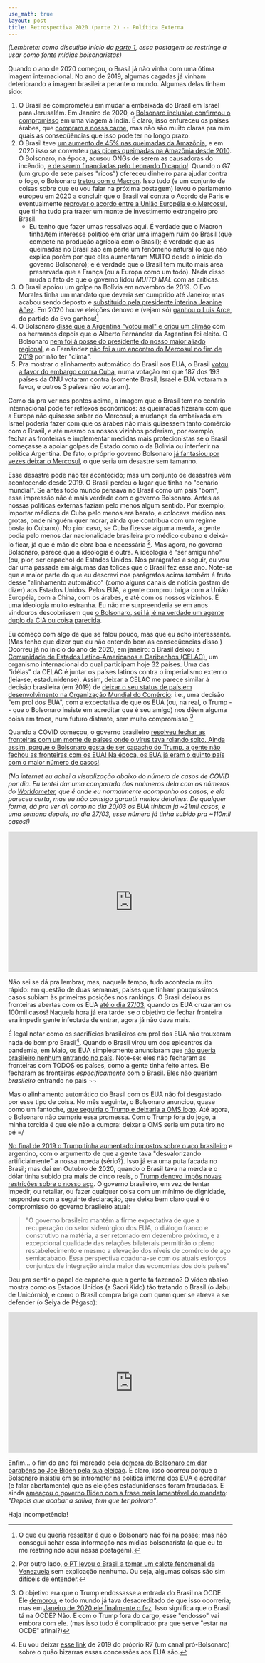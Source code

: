```yaml
---
use_math: true
layout: post
title: Retrospectiva 2020 (parte 2) -- Política Externa
---
```


_(Lembrete: como discutido início da
[parte 1](https://chonedades.github.io/2021/01/15/Retrospectiva-2020/),
essa postagem se restringe a usar como fonte mídias bolsonaristas)_

Quando o ano de 2020 começou, o Brasil já não vinha com uma ótima imagem
internacional. No ano de 2019, algumas cagadas já vinham deteriorando a imagem
brasileira perante o mundo. Algumas delas tinham sido:

 1. O Brasil se comprometeu em mudar a embaixada do Brasil em Israel para
    Jerusalém. Em Janeiro de 2020, o
    [Bolsonaro inclusive confirmou o compromisso](https://noticias.r7.com/brasil/bolsonaro-deveremos-transferir-embaixada-para-jerusalem-em-2021-26012020)
    em uma viagem à Índia. É claro, isso enfureceu os países árabes, que
    [compram a nossa carne](https://anba.com.br/arabes-importam-maior-volume-de-carne-brasileira-em-11-anos/),
    mas não são muito claras pra mim quais as conseqüências que isso pode
    ter no longo prazo.
 2. O Brasil teve
    [um aumento de 45% nas queimadas da Amazônia](https://pt.wikipedia.org/wiki/Inc%C3%AAndios_florestais_na_Amaz%C3%B4nia_em_2019), e em 2020 isso se converteu
    [nas piores queimadas na Amazônia desde 2010](https://noticias.r7.com/brasil/queimadas-na-amazonia-quase-triplicam-e-superam-media-historica-01092019).
    O Bolsonaro, na época, acusou ONGs de serem as causadoras do incêndio,
    [e de serem financiadas pelo Leonardo Dicaprio!](https://jovempan.com.br/noticias/brasil/bolsonaro-diz-que-dicaprio-esta-dando-dinheiro-para-tacar-fogo-na-amazonia.html).
    Quando o G7 (um grupo de sete países "ricos") ofereceu dinheiro para
    ajudar contra o fogo, o Bolsonaro
    [tretou com o Macron](https://noticias.r7.com/brasil/bolsonaro-pede-que-macron-retire-ofensa-para-aceitar-dinheiro-do-g7-27082019).
    Isso tudo (e um conjunto de coisas sobre que eu vou falar na próxima
    postagem) levou o parlamento europeu em 2020 a concluir que o
    Brasil vai contra o Acordo de Paris e eventualmente
    [reprovar o acordo entre a União Européia e o Mercosul](https://noticias.r7.com/economia/parlamento-europeu-reprova-acordo-entre-mercosul-e-uniao-europeia-07102020),
    que tinha tudo pra trazer um monte de investimento extrangeiro pro
    Brasil.
     * Eu tenho que fazer umas ressalvas aqui. É verdade que o Macron
       tinha/tem interesse político em criar uma imagem ruim do Brasil
       (que compete na produção agrícola com o Brasil); é verdade que as
       queimadas no Brasil são em parte um fenômeno natural (o que não
       explica porém por que elas aumentaram MUITO desde o início do
       governo Bolsonaro); e é verdade que o Brasil tem muito mais área
       preservada que a França (ou a Europa como um todo). Nada disso
       muda o fato de que o governo lidou *MUITO MAL* com as críticas.
 3. O Brasil apoiou um golpe na Bolívia em novembro de 2019. O
    Evo Morales tinha um mandato que deveria ser cumprido até Janeiro;
    mas acabou sendo deposto e
    [substituído pela presidente interina Jeanine Añez](https://noticias.r7.com/politica/brasil-reconhece-jeanine-anez-como-presidente-da-bolivia-13112019).
    Em 2020 houve eleições denovo e (vejam só)
    [ganhou o Luis Arce](https://noticias.r7.com/internacional/luis-arce-toma-posse-como-novo-presidente-da-bolivia-08112020),
    do partido do Evo ganhou![^1]
 4. O Bolsonaro [disse que a Argentina "votou mal" e criou um climão](https://noticias.r7.com/internacional/falta-de-clima-com-bolsonaro-deixa-presidente-eleito-da-argentina-de-fora-de-encontro-do-mercosul-01122019)
    com os hermanos depois que o Alberto Fernández da Argentina foi eleito.
    O Bolsonaro [nem foi à posse do presidente do nosso maior aliado regional](https://noticias.r7.com/politica/bolsonaro-diz-que-nao-vai-a-posse-de-fernandez-na-argentina-01112019),
    e o Fernández [não foi a um encontro do Mercosul no fim de 2019](https://noticias.r7.com/internacional/falta-de-clima-com-bolsonaro-deixa-presidente-eleito-da-argentina-de-fora-de-encontro-do-mercosul-01122019)
    por não ter "clima".
 5. Pra mostrar o alinhamento automático do Brasil aos EUA, o Brasil
    [votou a favor do embargo contra Cuba](https://noticias.r7.com/internacional/onu-pede-fim-de-embargo-a-cuba-com-oposicao-de-brasil-eua-e-israel-07112019),
    numa votação em que 187 dos
    193 países da ONU votaram contra (somente Brasil, Israel e EUA
    votaram a favor, e outros 3 países não votaram).

[^1]: O que eu queria ressaltar é que o Bolsonaro não foi na posse; mas não consegui achar essa informação nas mídias bolsonarista (a que eu to me restringindo aqui nessa postagem).


Como dá pra ver nos pontos acima, a imagem que o Brasil tem no cenário
internacional pode ter reflexos econômicos: as queimadas fizeram com que a
Europa não quisesse saber do Mercosul; a mudança da embaixada em Israel
poderia fazer com que os árabes não mais quisessem tanto comércio com o
Brasil, e até mesmo os nossos vizinhos poderiam, por exemplo, fechar as
fronteiras e implementar medidas mais protecionistas se o Brasil começasse
a apoiar golpes de Estado como o da Bolívia ou interferir na política
Argentina. De fato, o próprio governo Bolsonaro
[já fantasiou por vezes deixar o Mercosul](https://noticias.r7.com/brasil/bolsonaro-da-aval-a-declaracao-de-guedes-sobre-saida-do-mercosul-16082019),
o que seria um desastre sem tamanho.

Esse desastre pode não ter acontecido; mas um conjunto de desastres vêm
acontecendo desde 2019. O Brasil perdeu o lugar que tinha no
"cenário mundial". Se antes todo mundo pensava no Brasil como um país
"bom", essa impressão não é mais verdade com o governo Bolsonaro. Antes
as nossas políticas externas faziam pelo menos algum sentido. Por exemplo,
importar médicos de Cuba pelo menos era barato, e colocava médico nas grotas,
onde ninguém quer morar, ainda que contribua com um regime bosta (o Cubano).
No pior caso, se Cuba fizesse alguma merda, a gente podia pelo menos dar
nacionalidade brasileira pro médico cubano e deixá-lo ficar, já que é
mão de obra boa e necessária [^4]. Mas agora, no governo Bolsonaro,
parece que a ideologia é outra. A ideologia é "ser amiguinho" (ou, pior,
ser capacho) de Estados Unidos. Nos parágrafos a seguir, eu vou dar uma
passada em algumas das tolices que o Brasil fez esse ano. Note-se que a
maior parte do que eu descrevi nos parágrafos acima _também_ é fruto desse
"alinhamento automático" (como alguns canais de notícia gostam de dizer)
aos Estados Unidos. Pelos EUA, a gente comprou briga com a União Européia,
com a China, com os árabes, e até com os nossos vizinhos. É uma ideologia
muito estranha. Eu não me surpreenderia se em anos vindouros descobrissem que
[o Bolsonaro, sei lá, é na verdade um agente duplo da CIA ou coisa parecida](https://www.youtube.com/watch?v=bI-_P6K8YXU).

[^4]: Por outro lado, [o PT levou o Brasil a tomar um calote fenomenal da Venezuela](https://noticias.r7.com/brasil/governo-vai-cobrir-calote-de-venezuela-e-mocambique-26042018) sem explicação nenhuma. Ou seja, algumas coisas são sim difíceis de entender.


Eu começo com algo de que se falou pouco, mas que eu acho interessante.
(Mas tenho que dizer que eu não entendo bem as conseqüencias disso.)
Ocorreu já no início do ano de 2020, em janeiro: o Brasil deixou a
[Comunidade de Estados Latino-Americanos e Caribenhos (CELAC)](https://pt.wikipedia.org/wiki/Comunidade_de_Estados_Latino-Americanos_e_Caribenhos),
um organismo internacional do qual participam hoje 32 países.
Uma das "idéias" da CELAC é juntar os países latinos contra o
imperialismo externo (leia-se, estadunidense). Assim, deixar a
CELAC me parece similar à decisão brasileira (em 2019) de
[deixar o seu status de país em desenvolvimento na Organização Mundial do Comércio](https://noticias.r7.com/economia/para-economistas-entrar-na-ocde-e-bom-mas-nao-a-qualquer-custo-19032019):
i.e., uma decisão "em prol dos EUA", com a expectativa de que os EUA
(ou, na real, o Trump -- que o Bolsonaro insiste em acreditar que é
seu amigo) nos dêem alguma coisa em troca,
num futuro distante, sem muito compromisso.[^2]

[^2]: O objetivo era que o Trump endossasse a entrada do Brasil na OCDE. Ele [demorou](https://noticias.r7.com/internacional/eua-barram-entrada-de-brasil-na-ocde-depois-de-apoio-de-trump-10102019), e todo mundo já tava desacreditado de que isso ocorreria; mas em [Janeiro de 2020 ele finalmente o fez](https://noticias.r7.com/brasil/estados-unidos-oficializam-apoio-a-entrada-do-brasil-na-ocde-15012020). Isso significa que o Brasil tá na OCDE? Não. E com o Trump fora do cargo, esse "endosso" vai embora com ele. (mas isso tudo é complicado: pra que serve "estar na OCDE" afinal?)

Quando a COVID começou, o governo brasileiro
[resolveu fechar as fronteiras com um monte de países onde o vírus tava rolando solto. Ainda assim, porque o Bolsonaro gosta de ser capacho do Trump, a gente não fechou as fronteiras com os EUA! Na época, os EUA já eram o quinto país com o maior número de casos!](https://noticias.r7.com/brasil/governo-restringe-entrada-aerea-no-pais-mas-exclui-eua-20032020).

_(Na internet eu achei a visualização abaixo do número de casos de
COVID por dia. Eu tentei dar uma comparada dos nnúmeros dela com os
números do
[Worldometer](https://www.worldometers.info/coronavirus/),
que é onde eu normalmente acompanho os casos,
e ela pareceu certa, mas eu não consigo garantir muitos detalhes.
De qualquer forma, dá pra ver ali como no dia 20/03 os EUA
tinham já ~21mil casos, e uma semana depois, no dia 27/03, esse
número já tinha subido pra ~110mil casos!)_

<iframe width="560" height="315" src="https://www.youtube.com/embed/FA4W-NU9hCU" frameborder="0" allow="accelerometer; autoplay; clipboard-write; encrypted-media; gyroscope; picture-in-picture" allowfullscreen></iframe>

Não sei se dá pra lembrar, mas, naquele tempo, tudo
acontecia muito rápido: em questão de duas semanas, países que
tinham pouquíssimos casos subiam às primeiras posições nos rankings.
O Brasil deixou as fronteiras abertas com os EUA
[até o dia 27/03](https://noticias.r7.com/brasil/brasil-fecha-fronteiras-aereas-para-todas-as-nacionalidades-27032020), quando os EUA cruzaram os 100mil casos!
Naquela hora já era tarde: se o objetivo de fechar fronteira era
impedir gente infectada de entrar, agora já não dava mais.

É legal notar como os sacrifícios brasileiros em prol dos EUA não
trouxeram nada de bom pro Brasil[^3]. Quando o Brasil virou um dos
epicentros da pandemia, em Maio, os EUA simplesmente anunciaram que
[não queria brasileiro nenhum entrando no país](https://noticias.r7.com/internacional/eua-decidem-proibir-entrada-de-viajantes-do-brasil-no-pais-25052020).
Note-se: eles não fecharam as fronteiras com TODOS os países, como
a gente tinha feito antes. Ele fecharam as fronteiras
_especificamente_ com o Brasil. Eles não queriam _brasileiro_
entrando no país ¬¬

[^3]: Eu vou deixar [esse link](https://noticias.r7.com/economia/7-a-1-os-capitulos-marcantes-da-amizade-desigual-entre-brasil-e-eua-02122019) de 2019 do próprio R7 (um canal pró-Bolsonaro) sobre o quão bizarras essas concessões aos EUA são.

Mas o alinhamento automático do Brasil com os EUA não foi desgastado
por esse tipo de coisa. No mês seguinte, o Bolsonaro anunciou, quase
como um fantoche,
[que seguiria o Trump e deixaria a OMS logo](https://noticias.r7.com/brasil/bolsonaro-ameaca-retirar-brasil-da-oms-a-exemplo-dos-eua-05062020).
Até agora, o Bolsonaro não cumpriu essa promessa. Com o Trump fora do
jogo, a minha torcida é que ele não a cumpra: deixar a OMS seria um
puta tiro no pé =/

[No final de 2019 o Trump tinha aumentado impostos sobre o aço brasileiro](https://noticias.r7.com/economia/ameaca-de-trump-interrompe-vendas-futuras-de-aco-para-os-eua-05122019)
e argentino, com o argumento de que a gente tava
"desvalorizando artificialmente" a nossa moeda (sério?). Isso já era uma puta
facada no Brasil; mas daí em Outubro de 2020, quando o Brasil tava na merda
e o dólar tinha subido pra mais de cinco reais, o
[Trump denovo impôs novas restrições sobre o nosso aço](https://noticias.r7.com/economia/eua-reduzem-cota-de-importacao-de-aco-do-brasil-diz-itamaraty-29082020).
O governo brasileiro, em vez de tentar impedir, ou retaliar, ou fazer
qualquer coisa com um mínimo de dignidade, respondeu com a seguinte
declaração, que deixa bem claro qual é o compromisso do governo brasileiro
atual:

> "O governo brasileiro mantém a firme expectativa de que a recuperação do
> setor siderúrgico dos EUA, o diálogo franco e construtivo na matéria, a
> ser retomado em dezembro próximo, e a excepcional qualidade das relações
> bilaterais permitirão o pleno restabelecimento e mesmo a elevação dos
> níveis de comércio de aço semiacabado. Essa perspectiva coaduna-se com os
> atuais esforços conjuntos de integração ainda maior das economias dos dois
> países"

Deu pra sentir o papel de capacho que a gente tá fazendo? O vídeo abaixo
mostra como os Estados Unidos (a Saori Kido) tão tratando o Brasil (o Jabu
de Unicórnio), e como o Brasil compra briga com quem quer se atreva a se
defender (o Seiya de Pégaso):

<iframe width="560" height="315" src="https://www.youtube.com/embed/j5XBO2CqRu8" frameborder="0" allow="accelerometer; autoplay; clipboard-write; encrypted-media; gyroscope; picture-in-picture" allowfullscreen></iframe>


Enfim... o fim do ano foi marcado pela
[demora do Bolsonaro em dar parabéns ao Joe Biden pela sua eleição](https://noticias.r7.com/brasil/bolsonaro-parabeniza-biden-por-vitoria-em-eleicao-nos-eua-15122020).
É claro, isso ocorreu porque o Bolsonaro insistiu em se intrometer
na política interna dos EUA e acreditar (e falar abertamente) que as
eleições estadunidenses foram fraudadas. E ainda
[ameaçou o governo Biden com a frase mais lamentável do mandato](https://jovempan.com.br/noticias/politica/maia-critica-discurso-de-bolsonaro-e-diz-que-estado-esta-as-escuras.html):
_"Depois que acabar a saliva, tem que ter pólvora"_.

Haja incompetência!


